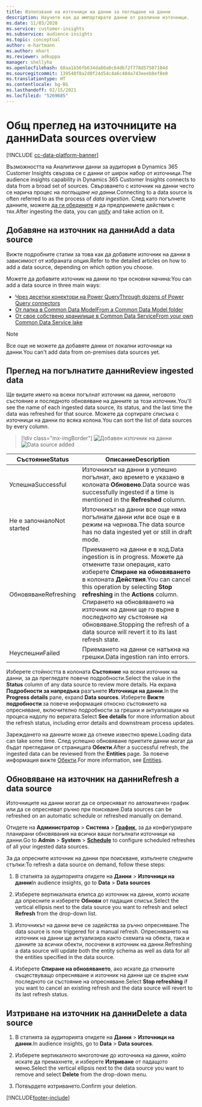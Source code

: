 ```yaml
---
title: Използване на източници на данни за поглъщане на данни
description: Научете как да импортирате данни от различни източници.
ms.date: 11/03/2020
ms.service: customer-insights
ms.subservice: audience-insights
ms.topic: conceptual
author: m-hartmann
ms.author: mhart
ms.reviewer: adkuppa
manager: shellyha
ms.openlocfilehash: 68aa1b56fb634da80a0c64db72f778d57507104d
ms.sourcegitcommit: 139548f8a2d0f24d54c4a6c404a743eeeb8ef8e0
ms.translationtype: HT
ms.contentlocale: bg-BG
ms.lasthandoff: 02/15/2021
ms.locfileid: "5269685"
---
```

# <a name="data-sources-overview"></a><span data-ttu-id="09bdb-103">Общ преглед на източниците на данни</span><span class="sxs-lookup"><span data-stu-id="09bdb-103">Data sources overview</span></span>

[!INCLUDE [cc-data-platform-banner](../includes/cc-data-platform-banner.md)]

<span data-ttu-id="09bdb-104">Възможността на Аналитични данни за аудитория в Dynamics 365 Customer Insights свързва се с данни от широк набор от източници.</span><span class="sxs-lookup"><span data-stu-id="09bdb-104">The audience insights capability in Dynamics 365 Customer Insights connects to data from a broad set of sources.</span></span> <span data-ttu-id="09bdb-105">Свързването с източник на данни често се нарича процес на *поглъщане на данни*.</span><span class="sxs-lookup"><span data-stu-id="09bdb-105">Connecting to a data source is often referred to as the process of *data ingestion*.</span></span> <span data-ttu-id="09bdb-106">След като погълнете данните, можете [да ги обедините](data-unification.md) и да предприемете действия с тях.</span><span class="sxs-lookup"><span data-stu-id="09bdb-106">After ingesting the data, you can [unify](data-unification.md) and take action on it.</span></span>

## <a name="add-a-data-source"></a><span data-ttu-id="09bdb-107">Добавяне на източник на данни</span><span class="sxs-lookup"><span data-stu-id="09bdb-107">Add a data source</span></span>

<span data-ttu-id="09bdb-108">Вижте подробните статии за това как да добавите източник на данни в зависимост от избраната опция.</span><span class="sxs-lookup"><span data-stu-id="09bdb-108">Refer to the detailed articles on how to add a data source, depending on which option you choose.</span></span>

<span data-ttu-id="09bdb-109">Можете да добавите източник на данни по три основни начина:</span><span class="sxs-lookup"><span data-stu-id="09bdb-109">You can add a data source in three main ways:</span></span>

- [<span data-ttu-id="09bdb-110">Чрез десетки конектори на Power Query</span><span class="sxs-lookup"><span data-stu-id="09bdb-110">Through dozens of Power Query connectors</span></span>](connect-power-query.md)
- [<span data-ttu-id="09bdb-111">От папка в Common Data Model</span><span class="sxs-lookup"><span data-stu-id="09bdb-111">From a Common Data Model folder</span></span>](connect-common-data-model.md)
- [<span data-ttu-id="09bdb-112">От свое собствено хранилище в Common Data Service</span><span class="sxs-lookup"><span data-stu-id="09bdb-112">From your own Common Data Service lake</span></span>](connect-common-data-service-lake.md)

> [!NOTE]
> <span data-ttu-id="09bdb-113">Все още не можете да добавяте данни от локални източници на данни.</span><span class="sxs-lookup"><span data-stu-id="09bdb-113">You can't add data from on-premises data sources yet.</span></span>

## <a name="review-ingested-data"></a><span data-ttu-id="09bdb-114">Преглед на погълнатите данни</span><span class="sxs-lookup"><span data-stu-id="09bdb-114">Review ingested data</span></span>

<span data-ttu-id="09bdb-115">Ще видите името на всеки погълнат източник на данни, неговото състояние и последното обновяване на данните за този източник.</span><span class="sxs-lookup"><span data-stu-id="09bdb-115">You'll see the name of each ingested data source, its status, and the last time the data was refreshed for that source.</span></span> <span data-ttu-id="09bdb-116">Можете да сортирате списъка с източници на данни по всяка колона.</span><span class="sxs-lookup"><span data-stu-id="09bdb-116">You can sort the list of data sources by every column.</span></span>

> [!div class="mx-imgBorder"]
> <span data-ttu-id="09bdb-117">![Добавен източник на данни](media/configure-data-datasource-added.png "Добавен източник на данни")</span><span class="sxs-lookup"><span data-stu-id="09bdb-117">![Data source added](media/configure-data-datasource-added.png "Data source added")</span></span>

|<span data-ttu-id="09bdb-118">Състояние</span><span class="sxs-lookup"><span data-stu-id="09bdb-118">Status</span></span>  |<span data-ttu-id="09bdb-119">Описание</span><span class="sxs-lookup"><span data-stu-id="09bdb-119">Description</span></span>  |
|---------|---------|
|<span data-ttu-id="09bdb-120">Успешна</span><span class="sxs-lookup"><span data-stu-id="09bdb-120">Successful</span></span>   |<span data-ttu-id="09bdb-121">Източникът на данни в успешно погълнат, ако времето е указано в колоната **Обновено**.</span><span class="sxs-lookup"><span data-stu-id="09bdb-121">Data source was successfully ingested if a time is mentioned in the **Refreshed** column.</span></span>
|<span data-ttu-id="09bdb-122">Не е започнало</span><span class="sxs-lookup"><span data-stu-id="09bdb-122">Not started</span></span>   |<span data-ttu-id="09bdb-123">Източникът на данни все още няма погълнати данни или все още е в режим на чернова.</span><span class="sxs-lookup"><span data-stu-id="09bdb-123">The data source has no data ingested yet or still in draft mode.</span></span>         |
|<span data-ttu-id="09bdb-124">Обновяване</span><span class="sxs-lookup"><span data-stu-id="09bdb-124">Refreshing</span></span>    |<span data-ttu-id="09bdb-125">Приемането на данни е в ход.</span><span class="sxs-lookup"><span data-stu-id="09bdb-125">Data ingestion is in progress.</span></span> <span data-ttu-id="09bdb-126">Можете да отмените тази операция, като изберете **Спиране на обновяването** в колоната **Действия**.</span><span class="sxs-lookup"><span data-stu-id="09bdb-126">You can cancel this operation by selecting **Stop refreshing** in the **Actions** column.</span></span> <span data-ttu-id="09bdb-127">Спирането на обновяването на източник на данни ще го върне в последното му състояние на обновяване.</span><span class="sxs-lookup"><span data-stu-id="09bdb-127">Stopping the refresh of a data source will revert it to its last refresh state.</span></span>       |
|<span data-ttu-id="09bdb-128">Неуспешни</span><span class="sxs-lookup"><span data-stu-id="09bdb-128">Failed</span></span>     |<span data-ttu-id="09bdb-129">Приемането на данни се натъкна на грешки.</span><span class="sxs-lookup"><span data-stu-id="09bdb-129">Data ingestion ran into errors.</span></span>         |

<span data-ttu-id="09bdb-130">Изберете стойността в колоната **Състояние** на всеки източник на данни, за да прегледате повече подробности.</span><span class="sxs-lookup"><span data-stu-id="09bdb-130">Select the value in the **Status** column of any data source to review more details.</span></span> <span data-ttu-id="09bdb-131">На екрана **Подробности за напредъка** разгънете **Източници на данни**.</span><span class="sxs-lookup"><span data-stu-id="09bdb-131">In the **Progress details** pane, expand **Data sources**.</span></span> <span data-ttu-id="09bdb-132">Изберете **Вижте подробности** за повече информация относно състоянието на опресняване, включително подробности за грешки и актуализации на процеса надолу по веригата.</span><span class="sxs-lookup"><span data-stu-id="09bdb-132">Select **See details** for more information about the refresh status, including error details and downstream process updates.</span></span>

<span data-ttu-id="09bdb-133">Зареждането на данните може да отнеме известно време.</span><span class="sxs-lookup"><span data-stu-id="09bdb-133">Loading data can take some time.</span></span> <span data-ttu-id="09bdb-134">След успешно обновяване приетите данни могат да бъдат прегледани от страницата **Обекти**.</span><span class="sxs-lookup"><span data-stu-id="09bdb-134">After a successful refresh, the ingested data can be reviewed from the **Entities** page.</span></span> <span data-ttu-id="09bdb-135">За повече информация вижте [Обекти](entities.md).</span><span class="sxs-lookup"><span data-stu-id="09bdb-135">For more information, see [Entities](entities.md).</span></span>

## <a name="refresh-a-data-source"></a><span data-ttu-id="09bdb-136">Обновяване на източник на данни</span><span class="sxs-lookup"><span data-stu-id="09bdb-136">Refresh a data source</span></span>

<span data-ttu-id="09bdb-137">Източниците на данни могат да се опресняват по автоматичен график или да се опресняват ръчно при поискване.</span><span class="sxs-lookup"><span data-stu-id="09bdb-137">Data sources can be refreshed on an automatic schedule or refreshed manually on demand.</span></span> 

<span data-ttu-id="09bdb-138">Отидете на **Администратор** > **Система** > [**График**](system.md#schedule-tab), за да конфигурирате планирани обновявания на всички ваши погълнати източници на данни.</span><span class="sxs-lookup"><span data-stu-id="09bdb-138">Go to **Admin** > **System** > [**Schedule**](system.md#schedule-tab) to configure scheduled refreshes of all your ingested data sources.</span></span>

<span data-ttu-id="09bdb-139">За да опресните източник на данни при поискване, изпълнете следните стъпки:</span><span class="sxs-lookup"><span data-stu-id="09bdb-139">To refresh a data source on demand, follow these steps:</span></span>

1. <span data-ttu-id="09bdb-140">В статията за аудиторията отидете на **Данни** > **Източници на данни**</span><span class="sxs-lookup"><span data-stu-id="09bdb-140">In audience insights, go to **Data** > **Data sources**</span></span>

2. <span data-ttu-id="09bdb-141">Изберете вертикалната елипса до източник на данни, която искате да опресните и изберете **Обнови** от падащия списък.</span><span class="sxs-lookup"><span data-stu-id="09bdb-141">Select the vertical ellipsis next to the data source you want to refresh and select **Refresh** from the drop-down list.</span></span>

3. <span data-ttu-id="09bdb-142">Източникът на данни вече се задейства за ръчно опресняване.</span><span class="sxs-lookup"><span data-stu-id="09bdb-142">The data source is now triggered for a manual refresh.</span></span> <span data-ttu-id="09bdb-143">Опресняването на източник на данни ще актуализира както схемата на обекта, така и данните за всички обекти, посочени в източник на данни.</span><span class="sxs-lookup"><span data-stu-id="09bdb-143">Refreshing a data source will update both the entity schema as well as data for all the entities specified in the data source.</span></span>

4. <span data-ttu-id="09bdb-144">Изберете **Спиране на обновяването**, ако искате да отмените съществуващо опресняване и източник на данни ще се върне към последното си състояние на опресняване.</span><span class="sxs-lookup"><span data-stu-id="09bdb-144">Select **Stop refreshing** if you want to cancel an existing refresh and the data source will revert to its last refresh status.</span></span>

## <a name="delete-a-data-source"></a><span data-ttu-id="09bdb-145">Изтриване на източник на данни</span><span class="sxs-lookup"><span data-stu-id="09bdb-145">Delete a data source</span></span>

1. <span data-ttu-id="09bdb-146">В статията за аудиторията отидете на **Данни** > **Източници на данни**.</span><span class="sxs-lookup"><span data-stu-id="09bdb-146">In audience insights, go to **Data** > **Data sources**.</span></span>

2. <span data-ttu-id="09bdb-147">Изберете вертикалното многоточие до източника на данни, който искате да премахнете, и изберете **Изтриване** от падащото меню.</span><span class="sxs-lookup"><span data-stu-id="09bdb-147">Select the vertical ellipsis next to the data source you want to remove and select **Delete** from the drop-down menu.</span></span>

3. <span data-ttu-id="09bdb-148">Потвърдете изтриването.</span><span class="sxs-lookup"><span data-stu-id="09bdb-148">Confirm your deletion.</span></span>


[!INCLUDE[footer-include](../includes/footer-banner.md)]